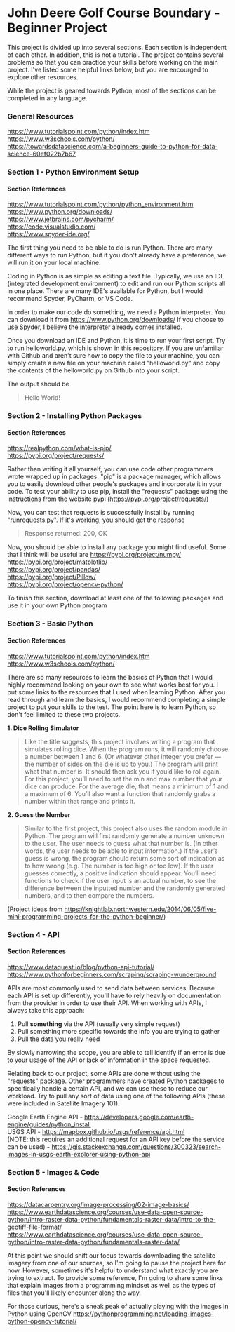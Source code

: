 # John Deere Golf Course Boundary - Beginner Project
This project is divided up into several sections. Each section is independent of each other.
In addition, this is not a tutorial. The project contains several problems so that you can practice your skills before working on the main project. I've listed some helpful links below, but you are encourged to explore other resources. 

While the project is geared towards Python, most of the sections can be completed in any language.

### General Resources
https://www.tutorialspoint.com/python/index.htm  
https://www.w3schools.com/python/  
https://towardsdatascience.com/a-beginners-guide-to-python-for-data-science-60ef022b7b67  

### Section 1 - Python Environment Setup
#### Section References
https://www.tutorialspoint.com/python/python_environment.htm  
https://www.python.org/downloads/  
https://www.jetbrains.com/pycharm/  
https://code.visualstudio.com/  
https://www.spyder-ide.org/  

The first thing you need to be able to do is run Python. There are many different ways to run Python, but if you don't already have a preference, we will run it on your local machine.

Coding in Python is as simple as editing a text file. Typically, we use an IDE (integrated development environment) to edit and run our Python scripts all in one place. There are many IDE's available for Python, but I would recommend Spyder, PyCharm, or VS Code. 

In order to make our code do something, we need a Python interpreter. You can download it from https://www.python.org/downloads/ If you choose to use Spyder, I believe the interpreter already comes installed.

Once you download an IDE and Python, it is time to run your first script. Try to run helloworld.py, which is shown in this repository. If you are unfamiliar with Github and aren't sure how to copy the file to your machine, you can simply create a new file on your machine called "helloworld.py" and copy the contents of the helloworld.py on Github into your script.

The output should be 
> Hello World!

### Section 2 - Installing Python Packages
#### Section References
https://realpython.com/what-is-pip/  
https://pypi.org/project/requests/  

Rather than writing it all yourself, you can use code other programmers wrote wrapped up in packages. "pip" is a package manager, which allows you to easily download other people's packages and incorporate it in your code. To test your ability to use pip, install the "requests" package using the instructions from the website pypi (https://pypi.org/project/requests/)

Now, you can test that requests is successfully install by running "runrequests.py". If it's working, you should get the response 
> Response returned: 200, OK

Now, you should be able to install any package you might find useful. Some that I think will be useful are
https://pypi.org/project/numpy/  
https://pypi.org/project/matplotlib/  
https://pypi.org/project/pandas/  
https://pypi.org/project/Pillow/  
https://pypi.org/project/opencv-python/  

To finish this section, download at least one of the following packages and use it in your own Python program


### Section 3 - Basic Python
#### Section References
https://www.tutorialspoint.com/python/index.htm  
https://www.w3schools.com/python/  

There are so many resources to learn the basics of Python that I would highly recommend looking on your own to see what works best for you. I put some links to the resources that I used when learning Python. After you read through and learn the basics, I would recommend completing a simple project to put your skills to the test. The point here is to learn Python, so don't feel limited to these two projects.

**1. Dice Rolling Simulator**
> Like the title suggests, this project involves writing a program that simulates rolling dice. When the program runs, 
> it will randomly choose a number between 1 and 6. (Or whatever other integer you prefer — the number of sides on the die is up 
> to you.) The program will print what that number is. It should then ask you if you’d like to roll again. For this project, 
> you’ll need to set the min and max number that your dice can produce. For the average die, that means a minimum of 1 and a 
> maximum of 6. You’ll also want a function that randomly grabs a number within that range and prints it.

**2. Guess the Number**
> Similar to the first project, this project also uses the random module in Python. The program will first randomly generate a 
> number unknown to the user. The user needs to guess what that number is. (In other words, the user needs to be able to input 
> information.) If the user’s guess is wrong, the program should return some sort of indication as to how wrong (e.g. The number 
> is too high or too low). If the user guesses correctly, a positive indication should appear. You’ll need functions to check if 
> the user input is an actual number, to see the difference between the inputted number and the randomly generated numbers, and 
> to then compare the numbers.

(Project ideas from https://knightlab.northwestern.edu/2014/06/05/five-mini-programming-projects-for-the-python-beginner/)

### Section 4 - API
#### Section References
https://www.dataquest.io/blog/python-api-tutorial/  
https://www.pythonforbeginners.com/scraping/scraping-wunderground  

APIs are most commonly used to send data between services. Because each API is set up differently, you'll have to rely heavily on documentation from the provider in order to use their API. When working with APIs, I always take this approach:
1. Pull **something** via the API (usually very simple request)
2. Pull something more specific towards the info you are trying to gather
3. Pull the data you really need

By slowly narrowing the scope, you are able to tell identify if an error is due to your usage of the API or lack of information in the space requested.

Relating back to our project, some APIs are done without using the "requests" package. Other programmers have created Python packages to specifically handle a certain API, and we can use these to reduce our workload. Try to pull any sort of data using one of the following APIs (these were included in Satellite Imagery 101).

Google Earth Engine API - https://developers.google.com/earth-engine/guides/python_install  
USGS API - https://mapbox.github.io/usgs/reference/api.html  
(NOTE: this requires an additional request for an API key before the service can be used) - https://gis.stackexchange.com/questions/300323/search-images-in-usgs-earth-explorer-using-python-api

### Section 5 - Images & Code
#### Section References
https://datacarpentry.org/image-processing/02-image-basics/   
https://www.earthdatascience.org/courses/use-data-open-source-python/intro-raster-data-python/fundamentals-raster-data/intro-to-the-geotiff-file-format/  
https://www.earthdatascience.org/courses/use-data-open-source-python/intro-raster-data-python/fundamentals-raster-data/  

At this point we should shift our focus towards downloading the satellite imagery from one of our sources, so I'm going to pause the project here for now. However, sometimes it's helpful to understand what exactly you are trying to extract. To provide some reference, I'm going to share some links that explain images from a programming mindset as well as the types of files that you'll likely encounter along the way.

For those curious, here's a sneak peak of actually playing with the images in Python using OpenCV
https://pythonprogramming.net/loading-images-python-opencv-tutorial/  
